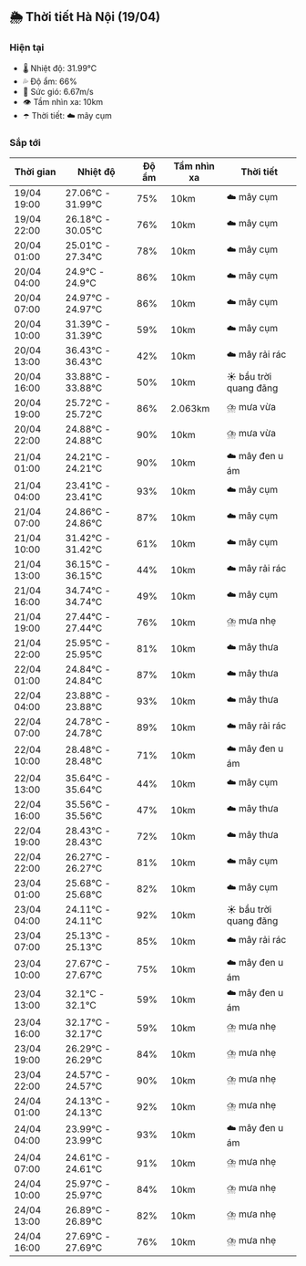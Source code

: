 ## 🌦️ Thời tiết Hà Nội (19/04)

### Hiện tại

- 🌡️ Nhiệt độ: 31.99℃
- 💦 Độ ẩm: 66%
- 💨 Sức gió: 6.67m/s
- 👁️ Tầm nhìn xa: 10km
- ☂️ Thời tiết: ☁️ mây cụm

### Sắp tới

| Thời gian | Nhiệt độ | Độ ẩm | Tầm nhìn xa | Thời tiết |
| --- | --- | --- | --- | --- |
| 19/04 19:00 | 27.06℃ - 31.99℃ | 75% | 10km | ☁️ mây cụm |
| 19/04 22:00 | 26.18℃ - 30.05℃ | 76% | 10km | ☁️ mây cụm |
| 20/04 01:00 | 25.01℃ - 27.34℃ | 78% | 10km | ☁️ mây cụm |
| 20/04 04:00 | 24.9℃ - 24.9℃ | 86% | 10km | ☁️ mây cụm |
| 20/04 07:00 | 24.97℃ - 24.97℃ | 86% | 10km | ☁️ mây cụm |
| 20/04 10:00 | 31.39℃ - 31.39℃ | 59% | 10km | ☁️ mây cụm |
| 20/04 13:00 | 36.43℃ - 36.43℃ | 42% | 10km | ☁️ mây rải rác |
| 20/04 16:00 | 33.88℃ - 33.88℃ | 50% | 10km | ☀️ bầu trời quang đãng |
| 20/04 19:00 | 25.72℃ - 25.72℃ | 86% | 2.063km | ⛈️ mưa vừa |
| 20/04 22:00 | 24.88℃ - 24.88℃ | 90% | 10km | ⛈️ mưa vừa |
| 21/04 01:00 | 24.21℃ - 24.21℃ | 90% | 10km | ☁️ mây đen u ám |
| 21/04 04:00 | 23.41℃ - 23.41℃ | 93% | 10km | ☁️ mây cụm |
| 21/04 07:00 | 24.86℃ - 24.86℃ | 87% | 10km | ☁️ mây cụm |
| 21/04 10:00 | 31.42℃ - 31.42℃ | 61% | 10km | ☁️ mây cụm |
| 21/04 13:00 | 36.15℃ - 36.15℃ | 44% | 10km | ☁️ mây rải rác |
| 21/04 16:00 | 34.74℃ - 34.74℃ | 49% | 10km | ☁️ mây cụm |
| 21/04 19:00 | 27.44℃ - 27.44℃ | 76% | 10km | ⛈️ mưa nhẹ |
| 21/04 22:00 | 25.95℃ - 25.95℃ | 81% | 10km | ☁️ mây thưa |
| 22/04 01:00 | 24.84℃ - 24.84℃ | 87% | 10km | ☁️ mây thưa |
| 22/04 04:00 | 23.88℃ - 23.88℃ | 93% | 10km | ☁️ mây thưa |
| 22/04 07:00 | 24.78℃ - 24.78℃ | 89% | 10km | ☁️ mây rải rác |
| 22/04 10:00 | 28.48℃ - 28.48℃ | 71% | 10km | ☁️ mây đen u ám |
| 22/04 13:00 | 35.64℃ - 35.64℃ | 44% | 10km | ☁️ mây cụm |
| 22/04 16:00 | 35.56℃ - 35.56℃ | 47% | 10km | ☁️ mây thưa |
| 22/04 19:00 | 28.43℃ - 28.43℃ | 72% | 10km | ☁️ mây thưa |
| 22/04 22:00 | 26.27℃ - 26.27℃ | 81% | 10km | ☁️ mây cụm |
| 23/04 01:00 | 25.68℃ - 25.68℃ | 82% | 10km | ☁️ mây cụm |
| 23/04 04:00 | 24.11℃ - 24.11℃ | 92% | 10km | ☀️ bầu trời quang đãng |
| 23/04 07:00 | 25.13℃ - 25.13℃ | 85% | 10km | ☁️ mây rải rác |
| 23/04 10:00 | 27.67℃ - 27.67℃ | 75% | 10km | ☁️ mây đen u ám |
| 23/04 13:00 | 32.1℃ - 32.1℃ | 59% | 10km | ☁️ mây đen u ám |
| 23/04 16:00 | 32.17℃ - 32.17℃ | 59% | 10km | ⛈️ mưa nhẹ |
| 23/04 19:00 | 26.29℃ - 26.29℃ | 84% | 10km | ⛈️ mưa nhẹ |
| 23/04 22:00 | 24.57℃ - 24.57℃ | 90% | 10km | ⛈️ mưa nhẹ |
| 24/04 01:00 | 24.13℃ - 24.13℃ | 92% | 10km | ⛈️ mưa nhẹ |
| 24/04 04:00 | 23.99℃ - 23.99℃ | 93% | 10km | ☁️ mây đen u ám |
| 24/04 07:00 | 24.61℃ - 24.61℃ | 91% | 10km | ⛈️ mưa nhẹ |
| 24/04 10:00 | 25.97℃ - 25.97℃ | 84% | 10km | ⛈️ mưa nhẹ |
| 24/04 13:00 | 26.89℃ - 26.89℃ | 82% | 10km | ⛈️ mưa nhẹ |
| 24/04 16:00 | 27.69℃ - 27.69℃ | 76% | 10km | ⛈️ mưa nhẹ |
